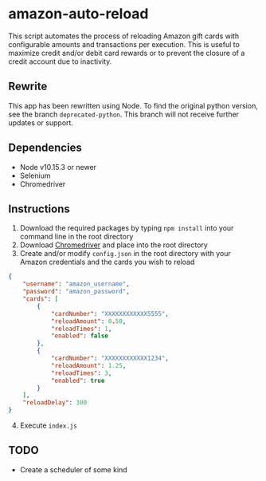 # amazon-auto-reload

This script automates the process of reloading Amazon gift cards with configurable amounts and transactions per execution. This is useful to maximize credit and/or debit card rewards or to prevent the closure of a credit account due to inactivity.

## Rewrite

This app has been rewritten using Node. To find the original python version, see the branch `deprecated-python`. This branch will not receive further updates or support.

## Dependencies

- Node v10.15.3 or newer
- Selenium
- Chromedriver

## Instructions

1. Download the required packages by typing `npm install` into your command line in the root directory
2. Download [Chromedriver](https://sites.google.com/a/chromium.org/chromedriver/) and place into the root directory
3. Create and/or modify `config.json` in the root directory with your Amazon credentials and the cards you wish to reload
```json
{
    "username": "amazon_username",
    "password": "amazon_password",
    "cards": [
        { 
            "cardNumber": "XXXXXXXXXXXX5555", 
            "reloadAmount": 0.50,
            "reloadTimes": 1,
            "enabled": false
        },
        {
            "cardNumber": "XXXXXXXXXXXX1234", 
            "reloadAmount": 1.25,
            "reloadTimes": 3,
            "enabled": true
        }
    ],
    "reloadDelay": 300
}
```
4. Execute `index.js`

## TODO

- Create a scheduler of some kind